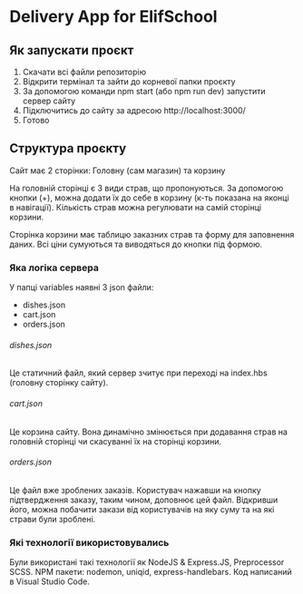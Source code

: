 # Delivery App for ElifSchool

## Як запускати проєкт

1. Скачати всі файли репозиторію
2. Відкрити термінал та зайти до корневої папки проєкту
3. За допомогою команди npm start (або npm run dev) запустити сервер сайту
4. Підключитись до сайту за адресою http://localhost:3000/
5. Готово

## Структура проєкту
Сайт має 2 сторінки: Головну (сам магазин) та корзину

На головній сторінці є 3 види страв, що пропонуються. За допомогою кнопки (+), можна додати їх до себе в корзину (к-ть показана на яконці в навігації). Кількість страв можна регулювати на самій сторінці корзини.

Сторінка корзини має таблицю заказних страв та форму для заповнення даних. Всі ціни сумуються та виводяться до кнопки під формою.

### Яка логіка сервера
У папці variables наявні 3 json файли:
- dishes.json
- cart.json
- orders.json

###### dishes.json
Це статичний файл, який сервер зчитує при переході на index.hbs (головну сторінку сайту).

###### cart.json
Це корзина сайту. Вона динамічно змінюється при додавання страв на головній сторінці чи скасуванні їх на сторінці корзини.

###### orders.json
Це файл вже зроблених заказів. Користувач нажавши на кнопку підтвердження заказу, таким чином, доповнює цей файл. Відкривши його, можна побачити закази від користувачів на яку суму та на які страви були зроблені.

### Які технології використовувались
Були використані такі технології як NodeJS & Express.JS, Preprocessor SCSS. NPM пакети: nodemon, uniqid, express-handlebars.
Код написаний в Visual Studio Code.